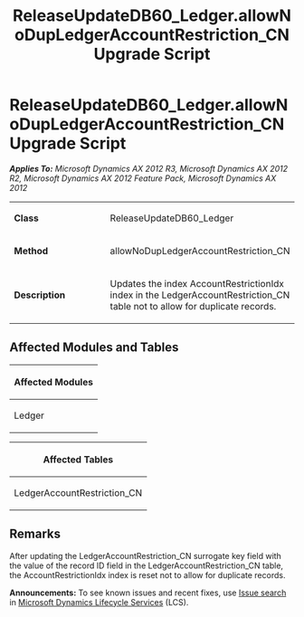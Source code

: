 ﻿---
title: ReleaseUpdateDB60_Ledger.allowNoDupLedgerAccountRestriction_CN Upgrade Script
TOCTitle: ReleaseUpdateDB60_Ledger.allowNoDupLedgerAccountRestriction_CN Upgrade Script
ms:assetid: b4c68a14-9534-95b6-0b9f-5799c870a0da
ms:mtpsurl: https://msdn.microsoft.com/en-us/library/JJ736984(v=AX.60)
ms:contentKeyID: 49710668
ms.date: 05/18/2015
mtps_version: v=AX.60
---

# ReleaseUpdateDB60\_Ledger.allowNoDupLedgerAccountRestriction\_CN Upgrade Script 


_**Applies To:** Microsoft Dynamics AX 2012 R3, Microsoft Dynamics AX 2012 R2, Microsoft Dynamics AX 2012 Feature Pack, Microsoft Dynamics AX 2012_

<table>
<colgroup>
<col style="width: 50%" />
<col style="width: 50%" />
</colgroup>
<tbody>
<tr class="odd">
<td><p><strong>Class</strong></p></td>
<td><p>ReleaseUpdateDB60_Ledger</p></td>
</tr>
<tr class="even">
<td><p><strong>Method</strong></p></td>
<td><p>allowNoDupLedgerAccountRestriction_CN</p></td>
</tr>
<tr class="odd">
<td><p><strong>Description</strong></p></td>
<td><p>Updates the index AccountRestrictionIdx index in the LedgerAccountRestriction_CN table not to allow for duplicate records.</p></td>
</tr>
</tbody>
</table>


## Affected Modules and Tables

<table>
<colgroup>
<col style="width: 100%" />
</colgroup>
<thead>
<tr class="header">
<th><p>Affected Modules</p></th>
</tr>
</thead>
<tbody>
<tr class="odd">
<td><p>Ledger</p></td>
</tr>
</tbody>
</table>


<table>
<colgroup>
<col style="width: 100%" />
</colgroup>
<thead>
<tr class="header">
<th><p>Affected Tables</p></th>
</tr>
</thead>
<tbody>
<tr class="odd">
<td><p>LedgerAccountRestriction_CN</p></td>
</tr>
</tbody>
</table>


## Remarks

After updating the LedgerAccountRestriction\_CN surrogate key field with the value of the record ID field in the LedgerAccountRestriction\_CN table, the AccountRestrictionIdx index is reset not to allow for duplicate records.

  
**Announcements:** To see known issues and recent fixes, use [Issue search](http://go.microsoft.com/fwlink/?linkid=389258) in [Microsoft Dynamics Lifecycle Services](http://go.microsoft.com/fwlink/?linkid=306505) (LCS).

